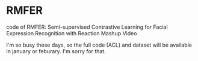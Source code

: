 # RMFER
code of RMFER: Semi-supervised Contrastive Learning for Facial Expression Recognition with Reaction Mashup Video

I'm so busy these days, so the full code (ACL) and dataset will be available in january or feburary. I'm sorry for that.
